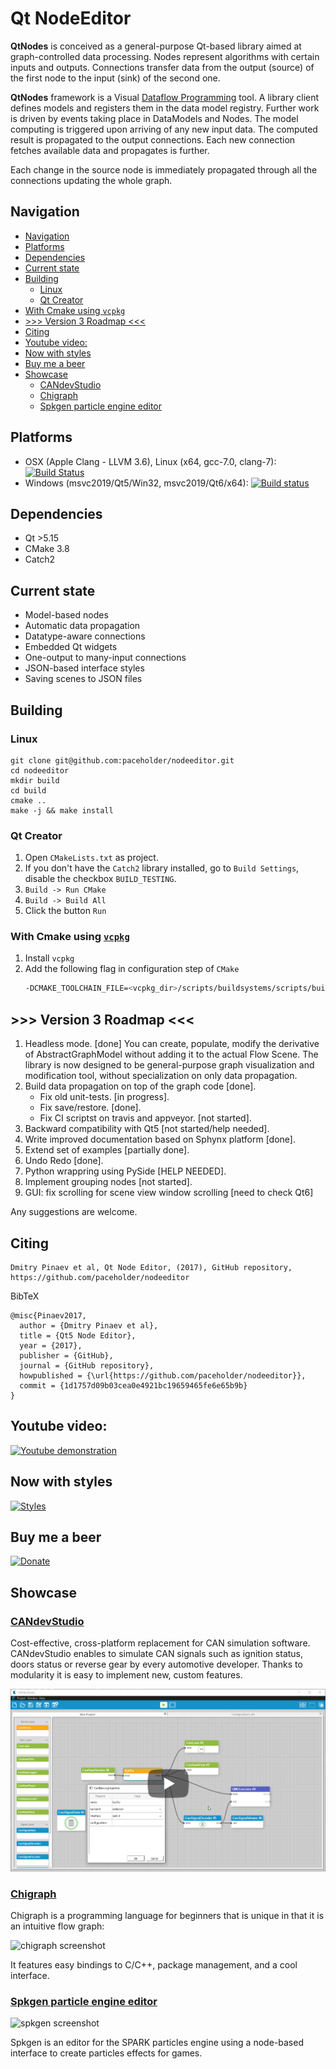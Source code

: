# Qt NodeEditor

**QtNodes** is conceived as a general-purpose Qt-based library aimed at
graph-controlled data processing.  Nodes represent algorithms with certain inputs
and outputs. Connections transfer data from the output (source) of the first node
to the input (sink) of the second one.

**QtNodes** framework is a Visual [Dataflow
Programming](https://en.wikipedia.org/wiki/Dataflow_programming) tool.  A library
client defines models and registers them in the data model registry.  Further
work is driven by events taking place in DataModels and Nodes.  The model
computing is triggered upon arriving of any new input data. The computed result
is propagated to the output connections. Each new connection fetches available
data and propagates is further.

Each change in the source node is immediately propagated through all the
connections updating  the whole graph.

## Navigation

- [Navigation](#navigation)
- [Platforms](#platforms)
- [Dependencies](#dependencies)
- [Current state](#current-state)
- [Building](#building)
  - [Linux](#linux)
  - [Qt Creator](#qt-creator)
- [With Cmake using `vcpkg`](#with-cmake-using-vcpkg)
- [>>> Version 3 Roadmap <<<](#-version-3-roadmap-)
- [Citing](#citing)
- [Youtube video:](#youtube-video)
- [Now with styles](#now-with-styles)
- [Buy me a beer](#buy-me-a-beer)
- [Showcase](#showcase)
  - [CANdevStudio](#candevstudio)
  - [Chigraph](#chigraph)
  - [Spkgen particle engine editor](#spkgen-particle-engine-editor)

## Platforms

* OSX (Apple Clang - LLVM 3.6), Linux (x64, gcc-7.0, clang-7): [![Build Status](https://travis-ci.org/paceholder/nodeeditor.svg?branch=master)](https://travis-ci.org/paceholder/nodeeditor)
* Windows (msvc2019/Qt5/Win32, msvc2019/Qt6/x64): [![Build status](https://ci.appveyor.com/api/projects/status/wxp47wv3uyyiujjw/branch/master?svg=true)](https://ci.appveyor.com/project/paceholder/nodeeditor/branch/master)


## Dependencies

* Qt >5.15
* CMake 3.8
* Catch2

## Current state

* Model-based nodes
* Automatic data propagation
* Datatype-aware connections
* Embedded Qt widgets
* One-output to many-input connections
* JSON-based interface styles
* Saving scenes to JSON files

## Building

### Linux

~~~
git clone git@github.com:paceholder/nodeeditor.git
cd nodeeditor
mkdir build
cd build
cmake ..
make -j && make install
~~~

### Qt Creator

1. Open `CMakeLists.txt` as project.
2. If you don't have the `Catch2` library installed, go to `Build Settings`, disable the checkbox `BUILD_TESTING`.
3. `Build -> Run CMake`
4. `Build -> Build All`
5. Click the button `Run`

### With Cmake using [`vcpkg`](https://github.com/microsoft/vcpkg)

1. Install `vcpkg`
2. Add the following flag in configuration step of `CMake`
   ```bash
   -DCMAKE_TOOLCHAIN_FILE=<vcpkg_dir>/scripts/buildsystems/scripts/buildsystems/vcpkg.cmake
   ```


## >>> Version 3 Roadmap <<<

1. Headless mode. [done]
   You can create, populate, modify the derivative of AbstractGraphModel
   without adding it to the actual Flow Scene.
   The library is now designed to be general-purpose graph
   visualization and modification tool, without specialization on only
   data propagation.
2. Build data propagation on top of the graph code [done].
   - Fix old unit-tests. [in progress].
   - Fix save/restore. [done].
   - Fix CI scriptst on travis and appveyor. [not started].
3. Backward compatibility with Qt5 [not started/help needed].
3. Write improved documentation based on Sphynx platform [done].
4. Extend set of examples [partially done].
5. Undo Redo [done].
6. Python wrappring using PySide [HELP NEEDED].
7. Implement grouping nodes [not started].
8. GUI: fix scrolling for scene view window scrolling [need to check Qt6]

Any suggestions are welcome.

## Citing

    Dmitry Pinaev et al, Qt Node Editor, (2017), GitHub repository, https://github.com/paceholder/nodeeditor

BibTeX

    @misc{Pinaev2017,
      author = {Dmitry Pinaev et al},
      title = {Qt5 Node Editor},
      year = {2017},
      publisher = {GitHub},
      journal = {GitHub repository},
      howpublished = {\url{https://github.com/paceholder/nodeeditor}},
      commit = {1d1757d09b03cea0e4921bc19659465fe6e65b9b}
    }


## Youtube video:

[![Youtube demonstration](pictures/vid1.png)](https://www.youtube.com/watch?v=pxMXjSvlOFw)

## Now with styles


[![Styles](pictures/style_example.png)](https://www.youtube.com/watch?v=i_pB-Y0hCYQ)


## Buy me a beer

[![Donate](https://img.shields.io/badge/Donate-PayPal-green.svg)](https://paypal.me/DmitryPinaev)

## Showcase

### [CANdevStudio](https://github.com/GENIVI/CANdevStudio)

Cost-effective, cross-platform replacement for CAN simulation software.
CANdevStudio enables to simulate CAN signals such as ignition status, doors status or reverse gear by every automotive developer. Thanks to modularity it is easy to implement new, custom features.

[![Qt Design Studio](pictures/showcase_CANdevStudio.png)](https://youtu.be/1TfAyg6DG04?t=22)

### [Chigraph](https://github.com/chigraph/chigraph)

Chigraph is a programming language for beginners that is unique in that it is an
intuitive flow graph:

![chigraph screenshot](pictures/chigraph.png)

It features easy bindings to C/C++, package management, and a cool interface.

### [Spkgen particle engine editor](https://github.com/fredakilla/spkgen)

![spkgen screenshot](pictures/spkgen.png)

Spkgen is an editor for the SPARK particles engine using a node-based interface
to create particles effects for games.
